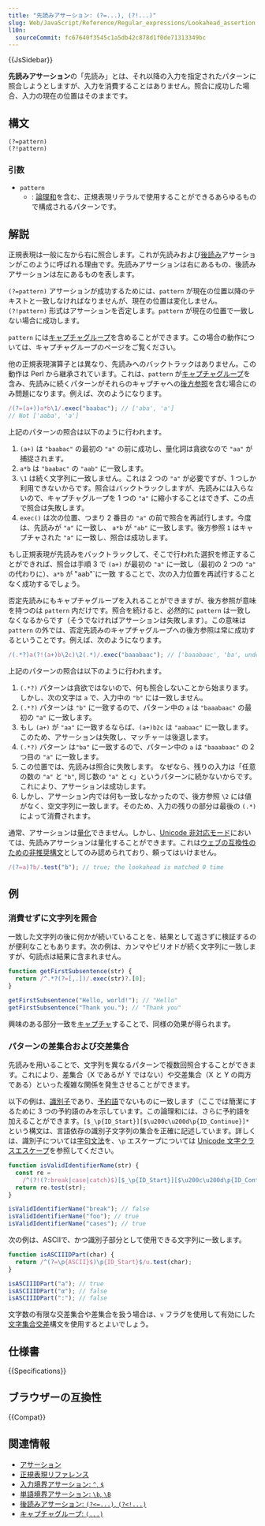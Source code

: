 ```yaml
---
title: "先読みアサーション: (?=...), (?!...)"
slug: Web/JavaScript/Reference/Regular_expressions/Lookahead_assertion
l10n:
  sourceCommit: fc67640f3545c1a5db42c878d1f0de71313349bc
---
```


{{JsSidebar}}

**先読みアサーション**の「先読み」とは、それ以降の入力を指定されたパターンに照合しようとしますが、入力を消費することはありません。照合に成功した場合、入力の現在の位置はそのままです。

## 構文

```regex
(?=pattern)
(?!pattern)
```

### 引数

- `pattern`
  - : [論理和](/ja/docs/Web/JavaScript/Reference/Regular_expressions/Disjunction)を含む、正規表現リテラルで使用することができるあらゆるもので構成されるパターンです。

## 解説

正規表現は一般に左から右に照合します。これが先読みおよび[後読み](/ja/docs/Web/JavaScript/Reference/Regular_expressions/Lookbehind_assertion)アサーションがこのように呼ばれる理由です。先読みアサーションは右にあるもの、後読みアサーションは左にあるものを表します。

`(?=pattern)` アサーションが成功するためには、`pattern` が現在の位置以降のテキストと一致しなければなりませんが、現在の位置は変化しません。`(?!pattern)` 形式はアサーションを否定します。`pattern` が現在の位置で一致しない場合に成功します。

`pattern` には[キャプチャグループ](/ja/docs/Web/JavaScript/Reference/Regular_expressions/Capturing_group)を含めることができます。この場合の動作については、キャプチャグループのページをご覧ください。

他の正規表現演算子とは異なり、先読みへのバックトラックはありません。この動作は Perl から継承されています。これは、`pattern` が[キャプチャグループ](/ja/docs/Web/JavaScript/Reference/Regular_expressions/Capturing_group)を含み、先読みに続くパターンがそれらのキャプチャへの[後方参照](/ja/docs/Web/JavaScript/Reference/Regular_expressions/Backreference)を含む場合にのみ問題になります。例えば、次のようになります。

```js
/(?=(a+))a*b\1/.exec("baabac"); // ['aba', 'a']
// Not ['aaba', 'a']
```

上記のパターンの照合は以下のように行われます。

1. `(a+)` は `"baabac"` の最初の `"a"` の前に成功し、量化詞は貪欲なので `"aa"` が捕捉されます。
2. `a*b` は `"baabac"` の `"aab"` に一致します。
3. `\1` は続く文字列に一致しません。これは 2 つの `"a"` が必要ですが、1 つしか利用できないからです。照合はバックトラックしますが、先読みには入らないので、キャプチャグループを 1 つの `"a"` に縮小することはできず、この点で照合は失敗します。
4. `exec()` は次の位置、つまり 2 番目の `"a"` の前で照合を再試行します。今度は、先読みが `"a"` に一致し、 `a*b` が `"ab"` に一致します。後方参照 `1` はキャプチャされた `"a"` に一致し、照合は成功します。

もし正規表現が先読みをバックトラックして、そこで行われた選択を修正することができれば、照合は手順 3 で `(a+)` が最初の `"a"` に一致し（最初の 2 つの `"a"` の代わりに）、`a*b` が "aab"`に一致
することで、次の入力位置を再試行することなく成功するでしょう。

否定先読みにもキャプチャグループを入れることができますが、後方参照が意味を持つのは `pattern` 内だけです。照合を続けると、必然的に `pattern` は一致しなくなるからです（そうでなければアサーションは失敗します）。この意味は `pattern` の外では、否定先読みのキャプチャグループへの後方参照は常に成功するということです。例えば、次のようになります。

```js
/(.*?)a(?!(a+)b\2c)\2(.*)/.exec("baaabaac"); // ['baaabaac', 'ba', undefined, 'abaac']
```

上記のパターンの照合は以下のように行われます。

1. `(.*?)` パターンは貪欲ではないので、何も照合しないことから始まります。しかし、次の文字は `a` で、入力中の `"b"` には一致しません。
2. `(.*?)` パターンは `"b"` に一致するので、パターン中の `a` は `"baaabaac"` の最初の `"a"` に一致します。
3. もし `(a+)` が `"aa"` に一致するならば、`(a+)b2c` は `"aabaac"` に一致します。このため、アサーションは失敗し、マッチャーは後退します。
4. `(.*?)` パターン は`"ba"` に一致するので、パターン中の `a` は `"baaabaac"` の 2 つ目の `"a"` に一致します。
5. この位置では、先読みは照合に失敗します。 なぜなら、残りの入力は「任意の数の `"a"` と `"b"`, 同じ数の `"a"` と `c`」というパターンに続かないからです。これにより、アサーションは成功します。
6. しかし、アサーション内では何も一致しなかったので、後方参照 `\2` には値がなく、空文字列に一致します。そのため、入力の残りの部分は最後の `(.*)` によって消費されます。

通常、アサーションは[量化](/ja/docs/Web/JavaScript/Reference/Regular_expressions/Quantifier)できません。しかし、[Unicode 非対応モード](/ja/docs/Web/JavaScript/Reference/Global_Objects/RegExp/unicode#unicode_対応モード)においては、先読みアサーションは量化することができます。これは[ウェブの互換性のための非推奨構文](/ja/docs/Web/JavaScript/Reference/Deprecated_and_obsolete_features#regexp)としてのみ認められており、頼ってはいけません。

```js
/(?=a)?b/.test("b"); // true; the lookahead is matched 0 time
```

## 例

### 消費せずに文字列を照合

一致した文字列の後に何かが続いていることを、結果として返さずに検証するのが便利なこともあります。次の例は、カンマやピリオドが続く文字列に一致しますが、句読点は結果に含まれません。

```js
function getFirstSubsentence(str) {
  return /^.*?(?=[,.])/.exec(str)?.[0];
}

getFirstSubsentence("Hello, world!"); // "Hello"
getFirstSubsentence("Thank you."); // "Thank you"
```

興味のある部分一致を[キャプチャ](/ja/docs/Web/JavaScript/Reference/Regular_expressions/Capturing_group)することで、同様の効果が得られます。

### パターンの差集合および交差集合

先読みを用いることで、文字列を異なるパターンで複数回照合することができます。これにより、差集合（X であるが Y ではない）や交差集合（X と Y の両方である）といった複雑な関係を発生させることができます。

以下の例は、[識別子](/ja/docs/Web/JavaScript/Reference/Lexical_grammar#identifiers)であり、[予約語](/ja/docs/Web/JavaScript/Reference/Lexical_grammar#reserved_words)でないものに一致します（ここでは簡潔にするために 3 つの予約語のみを示しています。この論理和には、さらに予約語を加えることができます。`[$_\p{ID_Start}][$\u200c\u200d\p{ID_Continue}]*` という構文は、言語依存の識別子文字列の集合を正確に記述しています。詳しくは、識別子については[字句文法](/ja/docs/Web/JavaScript/Reference/Lexical_grammar#識別子)を、`\p` エスケープについては [Unicode 文字クラスエスケープ](/ja/docs/Web/JavaScript/Reference/Regular_expressions/Unicode_character_class_escape)を参照してください。

```js
function isValidIdentifierName(str) {
  const re =
    /^(?!(?:break|case|catch)$)[$_\p{ID_Start}][$\u200c\u200d\p{ID_Continue}]*$/u;
  return re.test(str);
}

isValidIdentifierName("break"); // false
isValidIdentifierName("foo"); // true
isValidIdentifierName("cases"); // true
```

次の例は、ASCIIで、かつ識別子部分として使用できる文字列に一致します。

```js
function isASCIIIDPart(char) {
  return /^(?=\p{ASCII}$)\p{ID_Start}$/u.test(char);
}

isASCIIIDPart("a"); // true
isASCIIIDPart("α"); // false
isASCIIIDPart(":"); // false
```

文字数の有限な交差集合や差集合を扱う場合は、`v` フラグを使用して有効にした[文字集合交差](/ja/docs/Web/JavaScript/Reference/Regular_expressions/Character_class#v_モード文字クラス)構文を使用するとよいでしょう。

## 仕様書

{{Specifications}}

## ブラウザーの互換性

{{Compat}}

## 関連情報

- [アサーション](/ja/docs/Web/JavaScript/Guide/Regular_expressions/Assertions)
- [正規表現リファレンス](/ja/docs/Web/JavaScript/Reference/Regular_expressions)
- [入力境界アサーション: `^`, `$`](/ja/docs/Web/JavaScript/Reference/Regular_expressions/Input_boundary_assertion)
- [単語境界アサーション: `\b`, `\B`](/ja/docs/Web/JavaScript/Reference/Regular_expressions/Word_boundary_assertion)
- [後読みアサーション: `(?<=...)`, `(?<!...)`](/ja/docs/Web/JavaScript/Reference/Regular_expressions/Lookbehind_assertion)
- [キャプチャグループ: `(...)`](/ja/docs/Web/JavaScript/Reference/Regular_expressions/Capturing_group)
